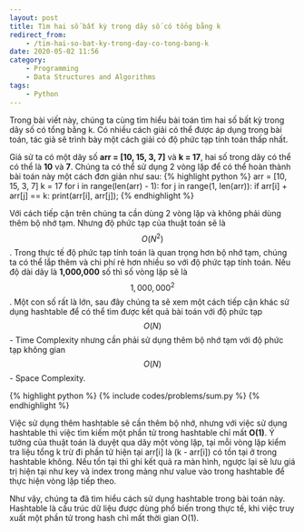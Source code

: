 ```yaml
---
layout: post
title: Tìm hai số bất kỳ trong dãy số có tổng bằng k
redirect_from:
    - /tim-hai-so-bat-ky-trong-day-co-tong-bang-k
date: 2020-05-02 11:56
category:
    - Programming
    - Data Structures and Algorithms
tags:
    - Python
---
```

Trong bài viết này, chúng ta cùng tìm hiểu bài toán tìm hai số bất kỳ trong dãy số
có tổng bằng k. Có nhiều cách giải có thể được áp dụng trong bài toán, tác giả sẽ
trình bày một cách giải có độ phức tạp tính toán thấp nhất.

Giả sử ta có một dãy số **arr = [10, 15, 3, 7]** và **k = 17**, hai số trong dãy có
thể có thể là **10** và **7**. Chúng ta có thể sử dụng 2 vòng lặp để có thể hoàn thành
bài toán này một cách đơn giản như sau:
{% highlight python %}
arr = [10, 15, 3, 7]
k = 17
for i in range(len(arr) - 1):
    for j in range(1, len(arr)):
        if arr[i] + arr[j] == k:
            print(arr[i], arr[j]);
{% endhighlight %}

Với cách tiếp cận trên chúng ta cần dùng 2 vòng lặp và không phải dùng thêm bộ nhớ tạm.
Nhưng độ phức tạp của thuật toán sẽ là $$O(N^2)$$. Trong thực tế độ phức tạp tính toán
là quan trọng hơn bộ nhớ tạm, chúng ta có thể lắp thêm và chi phí rẻ hơn nhiều so với độ
phức tạp tính toán. Nếu độ dài dãy là **1,000,000** số thì số vòng lặp sẽ là $$1,000,000^2$$.
Một con số rất là lớn, sau đây chúng ta sẽ xem một cách tiếp cận khác sử dụng hashtable để
có thể tìm được kết quả bài toán với độ phức tạp $$O(N)$$ - Time Complexity nhưng cần phải sử dụng thêm bộ
nhớ tạm với độ phức tạp không gian $$O(N)$$ - Space Complexity.

{% highlight python %}
{% include codes/problems/sum.py %}
{% endhighlight %}

Việc sử dụng thêm hashtable sẽ cần thêm bộ nhớ, nhưng với việc sử dụng hashtable thì việc tìm
kiếm một phần tử trong hashtable chỉ mất **O(1)**. Ý tưởng của thuật toán là duyệt qua dãy một
vòng lặp, tại mỗi vòng lặp kiểm tra liệu tổng k trừ đi phần tử hiện tại arr[i] là (k - arr[i])
có tồn tại ở trong hashtable không. Nếu tồn tại thì ghi kết quả ra màn hình, ngược lại sẽ lưu
giá trị hiện tại như key và index trong mảng như value vào trong hashtable để thực hiện vòng lặp tiếp
theo.

Như vậy, chúng ta đã tìm hiểu cách sử dụng hashtable trong bài toán này. Hashtable là cấu trúc dữ liệu
được dùng phổ biến trong thực tế, khi việc truy xuất một phần tử trong hash chỉ mất thời gian O(1).